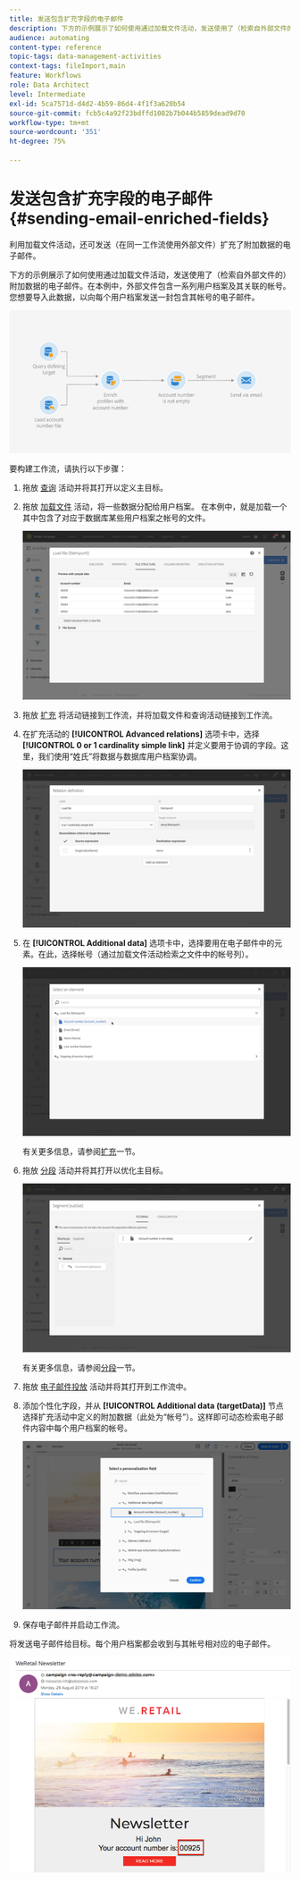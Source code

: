 ```yaml
---
title: 发送包含扩充字段的电子邮件
description: 下方的示例展示了如何使用通过加载文件活动，发送使用了（检索自外部文件的）附加数据的电子邮件。
audience: automating
content-type: reference
topic-tags: data-management-activities
context-tags: fileImport,main
feature: Workflows
role: Data Architect
level: Intermediate
exl-id: 5ca7571d-d4d2-4b59-86d4-4f1f3a620b54
source-git-commit: fcb5c4a92f23bdffd1082b7b044b5859dead9d70
workflow-type: tm+mt
source-wordcount: '351'
ht-degree: 75%

---
```


# 发送包含扩充字段的电子邮件 {#sending-email-enriched-fields}

<!--A new example showing how to send an email containing additional data retrieved from a load file activity has been added. [Read more](example-2-email-with-enriched-fields)-->

利用加载文件活动，还可发送（在同一工作流使用外部文件）扩充了附加数据的电子邮件。

下方的示例展示了如何使用通过加载文件活动，发送使用了（检索自外部文件的）附加数据的电子邮件。在本例中，外部文件包含一系列用户档案及其关联的帐号。您想要导入此数据，以向每个用户档案发送一封包含其帐号的电子邮件。

![](assets/load_file_workflow_ex2.png)

要构建工作流，请执行以下步骤：

1. 拖放 [查询](../../automating/using/query.md) 活动并将其打开以定义主目标。

   <!--The Query activity is presented in the [Query](../../automating/using/query.md) section.-->

1. 拖放 [加载文件](../../automating/using/load-file.md) 活动，将一些数据分配给用户档案。 在本例中，就是加载一个其中包含了对应于数据库某些用户档案之帐号的文件。

   ![](assets/load_file_activity.png)

1. 拖放 [扩充](../../automating/using/enrichment.md) 将活动链接到工作流，并将加载文件和查询活动链接到工作流。

1. 在扩充活动的 **[!UICONTROL Advanced relations]** 选项卡中，选择 **[!UICONTROL 0 or 1 cardinality simple link]** 并定义要用于协调的字段。这里，我们使用“姓氏”将数据与数据库用户档案协调。

   ![](assets/load_file_enrichment_relation.png)

1. 在 **[!UICONTROL Additional data]** 选项卡中，选择要用在电子邮件中的元素。在此，选择帐号（通过加载文件活动检索之文件中的帐号列）。

   ![](assets/load_file_enrichment_select_element.png)

   <!--![](assets/load_file_enrichment_additional_data.png)-->

   有关更多信息，请参阅[扩充](../../automating/using/enrichment.md)一节。

1. 拖放 [分段](../../automating/using/segmentation.md) 活动并将其打开以优化主目标。

   ![](assets/load_file_segmentation.png)

   有关更多信息，请参阅[分段](../../automating/using/segmentation.md)一节。

1. 拖放 [电子邮件投放](../../automating/using/email-delivery.md) 活动并将其打开到工作流中。

   <!--The Email delivery activity is presented in the [Email delivery](../../automating/using/email-delivery.md) section.-->

1. 添加个性化字段，并从 **[!UICONTROL Additional data (targetData)]** 节点选择扩充活动中定义的附加数据（此处为“帐号”）。这样即可动态检索电子邮件内容中每个用户档案的帐号。

   ![](assets/load_file_perso_field.png)

1. 保存电子邮件并启动工作流。

将发送电子邮件给目标。每个用户档案都会收到与其帐号相对应的电子邮件。

![](assets/load_file_email.png)

